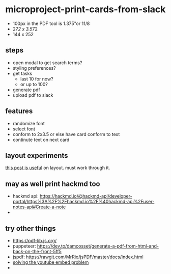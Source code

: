 # microproject-print-cards-from-slack


- 100px in the PDF tool is 1.375"or 11/8
- 2*72 x 3.5*72
- 144 x 252

## steps

- open modal to get search terms?
- styling preferences?
- get tasks 
    - last 10 for now?
    - or up to 100?
- generate pdf
- upload pdf to slack


## features

- randomize font
- select font
- conform to 2x3.5 or else have card conform to text
- continute text on next card



## layout experiments

[this post is useful](https://pspdfkit.com/blog/2019/generate-pdf-invoices-pdfkit-nodejs/) on layout. must work through it.


## may as well print hackmd too

- hackmd api: https://hackmd.io/@hackmd-api/developer-portal/https%3A%2F%2Fhackmd.io%2F%40hackmd-api%2Fuser-notes-api#Create-a-note
- 

## try other things

- https://pdf-lib.js.org/
- puppeteer: https://dev.to/damcosset/generate-a-pdf-from-html-and-back-on-the-front-5ff5
- jspdf: https://rawgit.com/MrRio/jsPDF/master/docs/index.html
- [solving the youtube embed problem](https://stackoverflow.com/questions/58084276/make-embedded-youtube-video-thumbnail-printable-media-print)
- 
